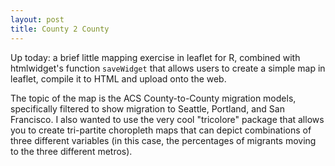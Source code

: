 ```yaml
---
layout: post
title: County 2 County
---
```


Up today: a brief little mapping exercise in leaflet for R, combined with htmlwidget's function `saveWidget` that allows users to create a simple map in leaflet, compile it to HTML and upload onto the web.

The topic of the map is the ACS County-to-County migration models, specifically filtered to show migration to Seattle, Portland, and San Francisco. I also wanted to use the very cool "tricolore" package that allows you to create tri-partite choropleth maps that can depict combinations of three different variables (in this case, the percentages of migrants moving to the three different metros).

<div class = "iframe_container>
<iframe width="560" height="315" src="https://www.youtube.com/embed/8X1YaQ66azI" frameborder="0" allow="accelerometer; autoplay; encrypted-media; gyroscope; picture-in-picture" allowfullscreen></iframe>
</div>
                       
